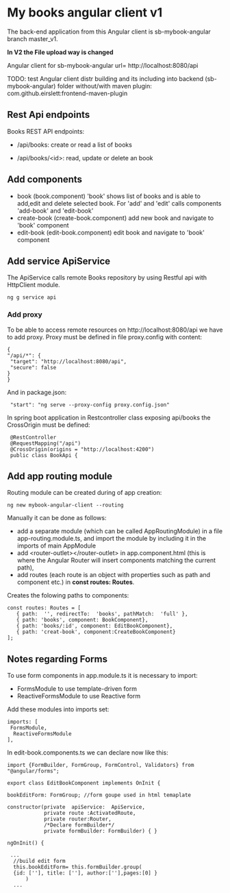 # My books angular client v1

The back-end application from this Angular client is sb-mybook-angular branch master_v1.

**In V2 the File upload way is changed**

Angular client for sb-mybook-angular
url= http://localhost:8080/api

TODO: test Angular client distr building and its including into backend (sb-mybook-angular) folder
without/with maven plugin: com.github.eirslett:frontend-maven-plugin
 
## Rest Api endpoints

Books REST API endpoints:

   - /api/books: create or read a list of books

   - /api/books/&lt;id>: read, update or delete an book


## Add components

- book (book.component)
    'book' shows list of books and is able to add,edit and delete selected book.
    For 'add' and 'edit' calls components 'add-book' and 'edit-book'
- create-book (create-book.component) 
    add new book and navigate to 'book' component
- edit-book (edit-book.component)
    edit book and navigate to 'book' component

 ## Add service ApiService
 The ApiService calls remote Books repository by using Restful api with HttpClient module.

 ~~~
 ng g service api
 ~~~
 
 ### Add proxy
 To be able to access remote resources on http://localhost:8080/api
 we have to add proxy.
 Proxy must be defined in file proxy.config  with content:
   ~~~
   {
  "/api/*": {
    "target": "http://localhost:8080/api",
    "secure": false
  }
}
   ~~~
   
   And in package.json:
   ~~~
    "start": "ng serve --proxy-config proxy.config.json"
   ~~~
   In spring boot application in Restcontroller class exposing api/books the CrossOrigin must be defined:

   ~~~
    @RestController
    @RequestMapping("/api")
    @CrossOrigin(origins = "http://localhost:4200")
    public class BookApi {
   ~~~

 ## Add app routing module

Routing module can be created during of app creation:
~~~
ng new mybook-angular-client --routing
~~~

Manually it can be done as follows:
- add a separate module (which can be called AppRoutingModule) in a file app-routing.module.ts, and import the module by including it in the imports of main AppModule
- add &lt;router-outlet>&lt;/router-outlet> in app.component.html (this is where the Angular Router will insert components matching the current path),
- add routes (each route is an object with properties such as path and component etc.) in **const routes: Routes**.
 
 Creates the folowing paths to components:

 ~~~
 const routes: Routes = [
    { path:  '', redirectTo:  'books', pathMatch:  'full' },
    { path: 'books', component: BookComponent},
    { path: 'books/:id', component: EditBookComponent},
    { path: 'creat-book', component:CreateBookComponent}
];
 ~~~ 

 ## Notes regarding Forms

 To use form components in app.module.ts it is necessary to import: 
  - FormsModule  to use   template-driven form
  - ReactiveFormsModule to use Reactive form

  Add these modules into imports set:
  ~~~
 imports: [
   FormsModule,
    ReactiveFormsModule
  ],
  ~~~
  In edit-book.components.ts we can declare now like this:

  ~~~
  import {FormBuilder, FormGroup, FormControl, Validators} from "@angular/forms";

export class EditBookComponent implements OnInit {

bookEditForm: FormGroup; //form goupe used in html temaplate

constructor(private  apiService:  ApiService, 
              private route :ActivatedRoute,
              private router:Router,
              /*Declare formBuilder*/
              private formBuilder: FormBuilder) { }

 ngOnInit() {
    
   ...
    //build edit form
    this.bookEditForm= this.formBuilder.group(
    {id: [''], title: [''], author:[''],pages:[0] }
        ) 
    ...                 
  ~~~

 